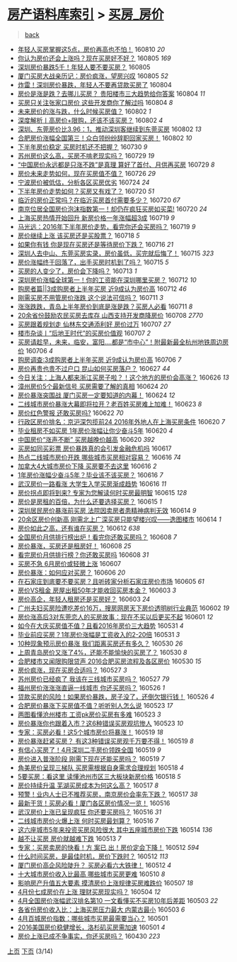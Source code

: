 [房产语料库索引](../../README.md)  > [买房_房价](买房_房价.md)
====
> [back](../README.md)

- [年轻人买房掌握这5点，房价再高也不怕！](http://jkwz.applinzi.com/ittc/6864826331342324741.html#%E5%B9%B4%E8%BD%BB%E4%BA%BA%E4%B9%B0%E6%88%BF%E6%8E%8C%E6%8F%A1%E8%BF%995%E7%82%B9%EF%BC%8C%E6%88%BF%E4%BB%B7%E5%86%8D%E9%AB%98%E4%B9%9F%E4%B8%8D%E6%80%95%EF%BC%81) 160810 *20* 
- [你认为房价还会上涨吗？现在买房好不好？](http://jkwz.applinzi.com/ittc/6862923455326061573.html#%E4%BD%A0%E8%AE%A4%E4%B8%BA%E6%88%BF%E4%BB%B7%E8%BF%98%E4%BC%9A%E4%B8%8A%E6%B6%A8%E5%90%97%EF%BC%9F%E7%8E%B0%E5%9C%A8%E4%B9%B0%E6%88%BF%E5%A5%BD%E4%B8%8D%E5%A5%BD%EF%BC%9F) 160805 *169* 
- [深圳房价暴跌5千！年轻人要不要买房？](http://jkwz.applinzi.com/ittc/6862838853903320068.html#%E6%B7%B1%E5%9C%B3%E6%88%BF%E4%BB%B7%E6%9A%B4%E8%B7%8C5%E5%8D%83%EF%BC%81%E5%B9%B4%E8%BD%BB%E4%BA%BA%E8%A6%81%E4%B8%8D%E8%A6%81%E4%B9%B0%E6%88%BF%EF%BC%9F) 160805  
- [厦门买房大战亲历记：房价疯涨，望房兴叹](http://jkwz.applinzi.com/ittc/6862835849158460421.html#%E5%8E%A6%E9%97%A8%E4%B9%B0%E6%88%BF%E5%A4%A7%E6%88%98%E4%BA%B2%E5%8E%86%E8%AE%B0%EF%BC%9A%E6%88%BF%E4%BB%B7%E7%96%AF%E6%B6%A8%EF%BC%8C%E6%9C%9B%E6%88%BF%E5%85%B4%E5%8F%B9) 160805 *52* 
- [炸雷！深圳房价暴跌，年轻人不要再贷款买房了](http://jkwz.applinzi.com/ittc/6862441219506045956.html#%E7%82%B8%E9%9B%B7%EF%BC%81%E6%B7%B1%E5%9C%B3%E6%88%BF%E4%BB%B7%E6%9A%B4%E8%B7%8C%EF%BC%8C%E5%B9%B4%E8%BD%BB%E4%BA%BA%E4%B8%8D%E8%A6%81%E5%86%8D%E8%B4%B7%E6%AC%BE%E4%B9%B0%E6%88%BF%E4%BA%86) 160804  
- [房价是涨是跌？去哪儿买房？ 贵阳楼市三大趋势给你答案](http://jkwz.applinzi.com/ittc/6862578336433439749.html#%E6%88%BF%E4%BB%B7%E6%98%AF%E6%B6%A8%E6%98%AF%E8%B7%8C%EF%BC%9F%E5%8E%BB%E5%93%AA%E5%84%BF%E4%B9%B0%E6%88%BF%EF%BC%9F+%E8%B4%B5%E9%98%B3%E6%A5%BC%E5%B8%82%E4%B8%89%E5%A4%A7%E8%B6%8B%E5%8A%BF%E7%BB%99%E4%BD%A0%E7%AD%94%E6%A1%88) 160804 *11* 
- [买房只关注张家口房价 这些开发商你了解过吗](http://jkwz.applinzi.com/ittc/6862433527567746052.html#%E4%B9%B0%E6%88%BF%E5%8F%AA%E5%85%B3%E6%B3%A8%E5%BC%A0%E5%AE%B6%E5%8F%A3%E6%88%BF%E4%BB%B7+%E8%BF%99%E4%BA%9B%E5%BC%80%E5%8F%91%E5%95%86%E4%BD%A0%E4%BA%86%E8%A7%A3%E8%BF%87%E5%90%97) 160804 *8* 
- [未来房价的涨与跌，什么时候买房值？](http://jkwz.applinzi.com/ittc/6861796998126240772.html#%E6%9C%AA%E6%9D%A5%E6%88%BF%E4%BB%B7%E7%9A%84%E6%B6%A8%E4%B8%8E%E8%B7%8C%EF%BC%8C%E4%BB%80%E4%B9%88%E6%97%B6%E5%80%99%E4%B9%B0%E6%88%BF%E5%80%BC%EF%BC%9F) 160802 *1* 
- [深度解析丨高房价+限购，还该不该买房？](http://jkwz.applinzi.com/ittc/6861708920015553541.html#%E6%B7%B1%E5%BA%A6%E8%A7%A3%E6%9E%90%E4%B8%A8%E9%AB%98%E6%88%BF%E4%BB%B7%2B%E9%99%90%E8%B4%AD%EF%BC%8C%E8%BF%98%E8%AF%A5%E4%B8%8D%E8%AF%A5%E4%B9%B0%E6%88%BF%EF%BC%9F) 160802 *4* 
- [深圳、东莞房价比3.96：1，推动深圳客继续到东莞买房](http://jkwz.applinzi.com/ittc/6861700787276874756.html#%E6%B7%B1%E5%9C%B3%E3%80%81%E4%B8%9C%E8%8E%9E%E6%88%BF%E4%BB%B7%E6%AF%943.96%EF%BC%9A1%EF%BC%8C%E6%8E%A8%E5%8A%A8%E6%B7%B1%E5%9C%B3%E5%AE%A2%E7%BB%A7%E7%BB%AD%E5%88%B0%E4%B8%9C%E8%8E%9E%E4%B9%B0%E6%88%BF) 160802 *13* 
- [合肥房价涨幅全国第三！众白领纷纷辞职回家买房！](http://jkwz.applinzi.com/ittc/6861699178098590724.html#%E5%90%88%E8%82%A5%E6%88%BF%E4%BB%B7%E6%B6%A8%E5%B9%85%E5%85%A8%E5%9B%BD%E7%AC%AC%E4%B8%89%EF%BC%81%E4%BC%97%E7%99%BD%E9%A2%86%E7%BA%B7%E7%BA%B7%E8%BE%9E%E8%81%8C%E5%9B%9E%E5%AE%B6%E4%B9%B0%E6%88%BF%EF%BC%81) 160802 *10* 
- [下半年房价稳定 买房时机还不把握？](http://jkwz.applinzi.com/ittc/6860703553122993156.html#%E4%B8%8B%E5%8D%8A%E5%B9%B4%E6%88%BF%E4%BB%B7%E7%A8%B3%E5%AE%9A+%E4%B9%B0%E6%88%BF%E6%97%B6%E6%9C%BA%E8%BF%98%E4%B8%8D%E6%8A%8A%E6%8F%A1%EF%BC%9F) 160730 *9* 
- [苏州房价这么高，买房不啃老现实吗？](http://jkwz.applinzi.com/ittc/6860218629773329412.html#%E8%8B%8F%E5%B7%9E%E6%88%BF%E4%BB%B7%E8%BF%99%E4%B9%88%E9%AB%98%EF%BC%8C%E4%B9%B0%E6%88%BF%E4%B8%8D%E5%95%83%E8%80%81%E7%8E%B0%E5%AE%9E%E5%90%97%EF%BC%9F) 160729 *19* 
- [“中国房价永远都是只涨不跌”是真理 算好了首付、月供再买房](http://jkwz.applinzi.com/ittc/6859965940841841669.html#%E2%80%9C%E4%B8%AD%E5%9B%BD%E6%88%BF%E4%BB%B7%E6%B0%B8%E8%BF%9C%E9%83%BD%E6%98%AF%E5%8F%AA%E6%B6%A8%E4%B8%8D%E8%B7%8C%E2%80%9D%E6%98%AF%E7%9C%9F%E7%90%86+%E7%AE%97%E5%A5%BD%E4%BA%86%E9%A6%96%E4%BB%98%E3%80%81%E6%9C%88%E4%BE%9B%E5%86%8D%E4%B9%B0%E6%88%BF) 160729 *8* 
- [房价未来走势如何，现在买房值不值？](http://jkwz.applinzi.com/ittc/6859175434503324677.html#%E6%88%BF%E4%BB%B7%E6%9C%AA%E6%9D%A5%E8%B5%B0%E5%8A%BF%E5%A6%82%E4%BD%95%EF%BC%8C%E7%8E%B0%E5%9C%A8%E4%B9%B0%E6%88%BF%E5%80%BC%E4%B8%8D%E5%80%BC%EF%BC%9F) 160726 *29* 
- [宁波房价被低估，分析各区买房优劣](http://jkwz.applinzi.com/ittc/6858348767295833092.html#%E5%AE%81%E6%B3%A2%E6%88%BF%E4%BB%B7%E8%A2%AB%E4%BD%8E%E4%BC%B0%EF%BC%8C%E5%88%86%E6%9E%90%E5%90%84%E5%8C%BA%E4%B9%B0%E6%88%BF%E4%BC%98%E5%8A%A3) 160724 *24* 
- [下半年房价走势如何？买房又有戏了？](http://jkwz.applinzi.com/ittc/6856988122134610949.html#%E4%B8%8B%E5%8D%8A%E5%B9%B4%E6%88%BF%E4%BB%B7%E8%B5%B0%E5%8A%BF%E5%A6%82%E4%BD%95%EF%BC%9F%E4%B9%B0%E6%88%BF%E5%8F%88%E6%9C%89%E6%88%8F%E4%BA%86%EF%BC%9F) 160720 *51* 
- [临沂的房价正常吗？在临沂买房首付需要多少？](http://jkwz.applinzi.com/ittc/6856987659720983557.html#%E4%B8%B4%E6%B2%82%E7%9A%84%E6%88%BF%E4%BB%B7%E6%AD%A3%E5%B8%B8%E5%90%97%EF%BC%9F%E5%9C%A8%E4%B8%B4%E6%B2%82%E4%B9%B0%E6%88%BF%E9%A6%96%E4%BB%98%E9%9C%80%E8%A6%81%E5%A4%9A%E5%B0%91%EF%BC%9F) 160720 *67* 
- [南京位居全国房价泡沫指数第一！却仍在疯狂买房如买菜!](http://jkwz.applinzi.com/ittc/6856851358074012677.html#%E5%8D%97%E4%BA%AC%E4%BD%8D%E5%B1%85%E5%85%A8%E5%9B%BD%E6%88%BF%E4%BB%B7%E6%B3%A1%E6%B2%AB%E6%8C%87%E6%95%B0%E7%AC%AC%E4%B8%80%EF%BC%81%E5%8D%B4%E4%BB%8D%E5%9C%A8%E7%96%AF%E7%8B%82%E4%B9%B0%E6%88%BF%E5%A6%82%E4%B9%B0%E8%8F%9C%21) 160720 *24* 
- [上海买房热情开始回升 新房价格一年涨幅超3成](http://jkwz.applinzi.com/ittc/6856524761890554884.html#%E4%B8%8A%E6%B5%B7%E4%B9%B0%E6%88%BF%E7%83%AD%E6%83%85%E5%BC%80%E5%A7%8B%E5%9B%9E%E5%8D%87+%E6%96%B0%E6%88%BF%E4%BB%B7%E6%A0%BC%E4%B8%80%E5%B9%B4%E6%B6%A8%E5%B9%85%E8%B6%853%E6%88%90) 160719 *9* 
- [马光远：2016年下半年房价走势，看完你还会买房吗？](http://jkwz.applinzi.com/ittc/6856493608651457540.html#%E9%A9%AC%E5%85%89%E8%BF%9C%EF%BC%9A2016%E5%B9%B4%E4%B8%8B%E5%8D%8A%E5%B9%B4%E6%88%BF%E4%BB%B7%E8%B5%B0%E5%8A%BF%EF%BC%8C%E7%9C%8B%E5%AE%8C%E4%BD%A0%E8%BF%98%E4%BC%9A%E4%B9%B0%E6%88%BF%E5%90%97%EF%BC%9F) 160719 *9* 
- [房价继续上涨 该买房还是买股票？](http://jkwz.applinzi.com/ittc/6856253614850573316.html#%E6%88%BF%E4%BB%B7%E7%BB%A7%E7%BB%AD%E4%B8%8A%E6%B6%A8+%E8%AF%A5%E4%B9%B0%E6%88%BF%E8%BF%98%E6%98%AF%E4%B9%B0%E8%82%A1%E7%A5%A8%EF%BC%9F) 160718 *5* 
- [如果你有钱 你是现在买房还是等待房价下跌？](http://jkwz.applinzi.com/ittc/6855584039028933636.html#%E5%A6%82%E6%9E%9C%E4%BD%A0%E6%9C%89%E9%92%B1+%E4%BD%A0%E6%98%AF%E7%8E%B0%E5%9C%A8%E4%B9%B0%E6%88%BF%E8%BF%98%E6%98%AF%E7%AD%89%E5%BE%85%E6%88%BF%E4%BB%B7%E4%B8%8B%E8%B7%8C%EF%BC%9F) 160716 *21* 
- [深圳人去中山、东莞买房实录，房价虽低，买完就后悔了！](http://jkwz.applinzi.com/ittc/6855078059606279172.html#%E6%B7%B1%E5%9C%B3%E4%BA%BA%E5%8E%BB%E4%B8%AD%E5%B1%B1%E3%80%81%E4%B8%9C%E8%8E%9E%E4%B9%B0%E6%88%BF%E5%AE%9E%E5%BD%95%EF%BC%8C%E6%88%BF%E4%BB%B7%E8%99%BD%E4%BD%8E%EF%BC%8C%E4%B9%B0%E5%AE%8C%E5%B0%B1%E5%90%8E%E6%82%94%E4%BA%86%EF%BC%81) 160715 *323* 
- [房价涨幅终于回落了，出手买房时机到了吗？](http://jkwz.applinzi.com/ittc/6855112155728446468.html#%E6%88%BF%E4%BB%B7%E6%B6%A8%E5%B9%85%E7%BB%88%E4%BA%8E%E5%9B%9E%E8%90%BD%E4%BA%86%EF%BC%8C%E5%87%BA%E6%89%8B%E4%B9%B0%E6%88%BF%E6%97%B6%E6%9C%BA%E5%88%B0%E4%BA%86%E5%90%97%EF%BC%9F) 160715 *5* 
- [买房的人变少了，房价会下降吗？](http://jkwz.applinzi.com/ittc/6854388801199408133.html#%E4%B9%B0%E6%88%BF%E7%9A%84%E4%BA%BA%E5%8F%98%E5%B0%91%E4%BA%86%EF%BC%8C%E6%88%BF%E4%BB%B7%E4%BC%9A%E4%B8%8B%E9%99%8D%E5%90%97%EF%BC%9F) 160713 *1* 
- [深圳房价涨幅全球第一！你的工资能在深圳哪里买房？](http://jkwz.applinzi.com/ittc/6854112724275168260.html#%E6%B7%B1%E5%9C%B3%E6%88%BF%E4%BB%B7%E6%B6%A8%E5%B9%85%E5%85%A8%E7%90%83%E7%AC%AC%E4%B8%80%EF%BC%81%E4%BD%A0%E7%9A%84%E5%B7%A5%E8%B5%84%E8%83%BD%E5%9C%A8%E6%B7%B1%E5%9C%B3%E5%93%AA%E9%87%8C%E4%B9%B0%E6%88%BF%EF%BC%9F) 160712 *10* 
- [购房者篇||3成购房者上半年买房 近9成认为房价高](http://jkwz.applinzi.com/ittc/6853921755311375364.html#%E8%B4%AD%E6%88%BF%E8%80%85%E7%AF%87%7C%7C3%E6%88%90%E8%B4%AD%E6%88%BF%E8%80%85%E4%B8%8A%E5%8D%8A%E5%B9%B4%E4%B9%B0%E6%88%BF+%E8%BF%919%E6%88%90%E8%AE%A4%E4%B8%BA%E6%88%BF%E4%BB%B7%E9%AB%98) 160712 *46* 
- [刚需买房不用管房价涨跌 这个说法可信吗？](http://jkwz.applinzi.com/ittc/6853711130484278276.html#%E5%88%9A%E9%9C%80%E4%B9%B0%E6%88%BF%E4%B8%8D%E7%94%A8%E7%AE%A1%E6%88%BF%E4%BB%B7%E6%B6%A8%E8%B7%8C+%E8%BF%99%E4%B8%AA%E8%AF%B4%E6%B3%95%E5%8F%AF%E4%BF%A1%E5%90%97%EF%BC%9F) 160711 *3* 
- [涨涨跌跌，青岛上半年房价到底是涨是跌？买房人必看](http://jkwz.applinzi.com/ittc/6853659133487875076.html#%E6%B6%A8%E6%B6%A8%E8%B7%8C%E8%B7%8C%EF%BC%8C%E9%9D%92%E5%B2%9B%E4%B8%8A%E5%8D%8A%E5%B9%B4%E6%88%BF%E4%BB%B7%E5%88%B0%E5%BA%95%E6%98%AF%E6%B6%A8%E6%98%AF%E8%B7%8C%EF%BC%9F%E4%B9%B0%E6%88%BF%E4%BA%BA%E5%BF%85%E7%9C%8B) 160711 *8* 
- [20余省份鼓励农民买房去库存 山西支持开发商降房价](http://jkwz.applinzi.com/ittc/6852280628527252485.html#20%E4%BD%99%E7%9C%81%E4%BB%BD%E9%BC%93%E5%8A%B1%E5%86%9C%E6%B0%91%E4%B9%B0%E6%88%BF%E5%8E%BB%E5%BA%93%E5%AD%98+%E5%B1%B1%E8%A5%BF%E6%94%AF%E6%8C%81%E5%BC%80%E5%8F%91%E5%95%86%E9%99%8D%E6%88%BF%E4%BB%B7) 160708 *2770* 
- [买房跟着规划走 仙林东交通添利好  房价过万](http://jkwz.applinzi.com/ittc/6852166082005304324.html#%E4%B9%B0%E6%88%BF%E8%B7%9F%E7%9D%80%E8%A7%84%E5%88%92%E8%B5%B0+%E4%BB%99%E6%9E%97%E4%B8%9C%E4%BA%A4%E9%80%9A%E6%B7%BB%E5%88%A9%E5%A5%BD++%E6%88%BF%E4%BB%B7%E8%BF%87%E4%B8%87) 160707 *27* 
- [楼市杂谈丨“后地王时代”的买房价值观](http://jkwz.applinzi.com/ittc/6852112776046314501.html#%E6%A5%BC%E5%B8%82%E6%9D%82%E8%B0%88%E4%B8%A8%E2%80%9C%E5%90%8E%E5%9C%B0%E7%8E%8B%E6%97%B6%E4%BB%A3%E2%80%9D%E7%9A%84%E4%B9%B0%E6%88%BF%E4%BB%B7%E5%80%BC%E8%A7%82) 160707 *2* 
- [买房请趁早，未来，临安，富阳....都是“市中心”！附最新最全杭州地铁周边房价](http://jkwz.applinzi.com/ittc/6851795989572355076.html#%E4%B9%B0%E6%88%BF%E8%AF%B7%E8%B6%81%E6%97%A9%EF%BC%8C%E6%9C%AA%E6%9D%A5%EF%BC%8C%E4%B8%B4%E5%AE%89%EF%BC%8C%E5%AF%8C%E9%98%B3....%E9%83%BD%E6%98%AF%E2%80%9C%E5%B8%82%E4%B8%AD%E5%BF%83%E2%80%9D%EF%BC%81%E9%99%84%E6%9C%80%E6%96%B0%E6%9C%80%E5%85%A8%E6%9D%AD%E5%B7%9E%E5%9C%B0%E9%93%81%E5%91%A8%E8%BE%B9%E6%88%BF%E4%BB%B7) 160706 *4* 
- [购房调查:3成购房者上半年买房 近9成认为房价高](http://jkwz.applinzi.com/ittc/6851695229484401669.html#%E8%B4%AD%E6%88%BF%E8%B0%83%E6%9F%A5%3A3%E6%88%90%E8%B4%AD%E6%88%BF%E8%80%85%E4%B8%8A%E5%8D%8A%E5%B9%B4%E4%B9%B0%E6%88%BF+%E8%BF%919%E6%88%90%E8%AE%A4%E4%B8%BA%E6%88%BF%E4%BB%B7%E9%AB%98) 160706 *7* 
- [房价再贵也贵不过户口 昆山如何买房落户？](http://jkwz.applinzi.com/ittc/6848334331243938820.html#%E6%88%BF%E4%BB%B7%E5%86%8D%E8%B4%B5%E4%B9%9F%E8%B4%B5%E4%B8%8D%E8%BF%87%E6%88%B7%E5%8F%A3+%E6%98%86%E5%B1%B1%E5%A6%82%E4%BD%95%E4%B9%B0%E6%88%BF%E8%90%BD%E6%88%B7%EF%BC%9F) 160627 *44* 
- [今日关注：上海人都来浙江买房子啦？！这个地方的房价会高涨？](http://jkwz.applinzi.com/ittc/6848084880499672069.html#%E4%BB%8A%E6%97%A5%E5%85%B3%E6%B3%A8%EF%BC%9A%E4%B8%8A%E6%B5%B7%E4%BA%BA%E9%83%BD%E6%9D%A5%E6%B5%99%E6%B1%9F%E4%B9%B0%E6%88%BF%E5%AD%90%E5%95%A6%EF%BC%9F%EF%BC%81%E8%BF%99%E4%B8%AA%E5%9C%B0%E6%96%B9%E7%9A%84%E6%88%BF%E4%BB%B7%E4%BC%9A%E9%AB%98%E6%B6%A8%EF%BC%9F) 160626 *13* 
- [漳州房价5个最新信号 买房需要了解的真相](http://jkwz.applinzi.com/ittc/6847292667993785348.html#%E6%BC%B3%E5%B7%9E%E6%88%BF%E4%BB%B75%E4%B8%AA%E6%9C%80%E6%96%B0%E4%BF%A1%E5%8F%B7+%E4%B9%B0%E6%88%BF%E9%9C%80%E8%A6%81%E4%BA%86%E8%A7%A3%E7%9A%84%E7%9C%9F%E7%9B%B8) 160624 *20* 
- [房价暴涨突围战 厦门买房一定要知道的内幕！](http://jkwz.applinzi.com/ittc/6847274640254436357.html#%E6%88%BF%E4%BB%B7%E6%9A%B4%E6%B6%A8%E7%AA%81%E5%9B%B4%E6%88%98+%E5%8E%A6%E9%97%A8%E4%B9%B0%E6%88%BF%E4%B8%80%E5%AE%9A%E8%A6%81%E7%9F%A5%E9%81%93%E7%9A%84%E5%86%85%E5%B9%95%EF%BC%81) 160624 *12* 
- [二线城市房价暴涨大幕即将拉开？老百姓买房难上加难！](http://jkwz.applinzi.com/ittc/6846859331282404357.html#%E4%BA%8C%E7%BA%BF%E5%9F%8E%E5%B8%82%E6%88%BF%E4%BB%B7%E6%9A%B4%E6%B6%A8%E5%A4%A7%E5%B9%95%E5%8D%B3%E5%B0%86%E6%8B%89%E5%BC%80%EF%BC%9F%E8%80%81%E7%99%BE%E5%A7%93%E4%B9%B0%E6%88%BF%E9%9A%BE%E4%B8%8A%E5%8A%A0%E9%9A%BE%EF%BC%81) 160623 *8* 
- [房价红色警报 还敢买房吗?](http://jkwz.applinzi.com/ittc/6846601846231401476.html#%E6%88%BF%E4%BB%B7%E7%BA%A2%E8%89%B2%E8%AD%A6%E6%8A%A5+%E8%BF%98%E6%95%A2%E4%B9%B0%E6%88%BF%E5%90%97%3F) 160622 *70* 
- [行政区房价排名：京沪深包揽前24 2016年外地人在上海买房条件](http://jkwz.applinzi.com/ittc/6845850213138564100.html#%E8%A1%8C%E6%94%BF%E5%8C%BA%E6%88%BF%E4%BB%B7%E6%8E%92%E5%90%8D%EF%BC%9A%E4%BA%AC%E6%B2%AA%E6%B7%B1%E5%8C%85%E6%8F%BD%E5%89%8D24+2016%E5%B9%B4%E5%A4%96%E5%9C%B0%E4%BA%BA%E5%9C%A8%E4%B8%8A%E6%B5%B7%E4%B9%B0%E6%88%BF%E6%9D%A1%E4%BB%B6) 160620 *7* 
- [毕业租房不如买房 1年房价涨幅让你少奋斗5年](http://jkwz.applinzi.com/ittc/6845759208078967812.html#%E6%AF%95%E4%B8%9A%E7%A7%9F%E6%88%BF%E4%B8%8D%E5%A6%82%E4%B9%B0%E6%88%BF+1%E5%B9%B4%E6%88%BF%E4%BB%B7%E6%B6%A8%E5%B9%85%E8%AE%A9%E4%BD%A0%E5%B0%91%E5%A5%8B%E6%96%975%E5%B9%B4) 160620 *4* 
- [中国房价“涨声不断” 买房越晚价越高](http://jkwz.applinzi.com/ittc/6845742966647571460.html#%E4%B8%AD%E5%9B%BD%E6%88%BF%E4%BB%B7%E2%80%9C%E6%B6%A8%E5%A3%B0%E4%B8%8D%E6%96%AD%E2%80%9D+%E4%B9%B0%E6%88%BF%E8%B6%8A%E6%99%9A%E4%BB%B7%E8%B6%8A%E9%AB%98) 160620 *392* 
- [买房如同买彩票 房价暴跌真的会引发金融危机吗](http://jkwz.applinzi.com/ittc/6844725501335438341.html#%E4%B9%B0%E6%88%BF%E5%A6%82%E5%90%8C%E4%B9%B0%E5%BD%A9%E7%A5%A8+%E6%88%BF%E4%BB%B7%E6%9A%B4%E8%B7%8C%E7%9C%9F%E7%9A%84%E4%BC%9A%E5%BC%95%E5%8F%91%E9%87%91%E8%9E%8D%E5%8D%B1%E6%9C%BA%E5%90%97) 160617  
- [热点二线城市房价开跌 哪些城市买房相对容易？](http://jkwz.applinzi.com/ittc/6844362587734819845.html#%E7%83%AD%E7%82%B9%E4%BA%8C%E7%BA%BF%E5%9F%8E%E5%B8%82%E6%88%BF%E4%BB%B7%E5%BC%80%E8%B7%8C+%E5%93%AA%E4%BA%9B%E5%9F%8E%E5%B8%82%E4%B9%B0%E6%88%BF%E7%9B%B8%E5%AF%B9%E5%AE%B9%E6%98%93%EF%BC%9F) 160616 *74* 
- [加拿大4大城市房价下降 买房要不去这里](http://jkwz.applinzi.com/ittc/6844256421335794692.html#%E5%8A%A0%E6%8B%BF%E5%A4%A74%E5%A4%A7%E5%9F%8E%E5%B8%82%E6%88%BF%E4%BB%B7%E4%B8%8B%E9%99%8D+%E4%B9%B0%E6%88%BF%E8%A6%81%E4%B8%8D%E5%8E%BB%E8%BF%99%E9%87%8C) 160616 *2* 
- [1年房价涨幅少奋斗5年？毕业该不该买房？](http://jkwz.applinzi.com/ittc/6844248589316129796.html#1%E5%B9%B4%E6%88%BF%E4%BB%B7%E6%B6%A8%E5%B9%85%E5%B0%91%E5%A5%8B%E6%96%975%E5%B9%B4%EF%BC%9F%E6%AF%95%E4%B8%9A%E8%AF%A5%E4%B8%8D%E8%AF%A5%E4%B9%B0%E6%88%BF%EF%BC%9F) 160616 *7* 
- [武汉房价一路看涨 大学生入学买房渐成趋势](http://jkwz.applinzi.com/ittc/6844235987684951045.html#%E6%AD%A6%E6%B1%89%E6%88%BF%E4%BB%B7%E4%B8%80%E8%B7%AF%E7%9C%8B%E6%B6%A8+%E5%A4%A7%E5%AD%A6%E7%94%9F%E5%85%A5%E5%AD%A6%E4%B9%B0%E6%88%BF%E6%B8%90%E6%88%90%E8%B6%8B%E5%8A%BF) 160616 *11* 
- [房价拐点即将到来? 专家为您解读何时买房最明智](http://jkwz.applinzi.com/ittc/6844022039006151684.html#%E6%88%BF%E4%BB%B7%E6%8B%90%E7%82%B9%E5%8D%B3%E5%B0%86%E5%88%B0%E6%9D%A5%3F+%E4%B8%93%E5%AE%B6%E4%B8%BA%E6%82%A8%E8%A7%A3%E8%AF%BB%E4%BD%95%E6%97%B6%E4%B9%B0%E6%88%BF%E6%9C%80%E6%98%8E%E6%99%BA) 160615 *128* 
- [房价是房租的百倍，为什么还要选择买房？](http://jkwz.applinzi.com/ittc/6843961159862191108.html#%E6%88%BF%E4%BB%B7%E6%98%AF%E6%88%BF%E7%A7%9F%E7%9A%84%E7%99%BE%E5%80%8D%EF%BC%8C%E4%B8%BA%E4%BB%80%E4%B9%88%E8%BF%98%E8%A6%81%E9%80%89%E6%8B%A9%E4%B9%B0%E6%88%BF%EF%BC%9F) 160615 *1* 
- [深圳居民房价暴涨前买房 法院因卖房者患精神病判无效](http://jkwz.applinzi.com/ittc/6843671217101603845.html#%E6%B7%B1%E5%9C%B3%E5%B1%85%E6%B0%91%E6%88%BF%E4%BB%B7%E6%9A%B4%E6%B6%A8%E5%89%8D%E4%B9%B0%E6%88%BF+%E6%B3%95%E9%99%A2%E5%9B%A0%E5%8D%96%E6%88%BF%E8%80%85%E6%82%A3%E7%B2%BE%E7%A5%9E%E7%97%85%E5%88%A4%E6%97%A0%E6%95%88) 160614 *9* 
- [20余区房价创新高 刚需北上广深买房只能望楼兴叹——逸图楼市](http://jkwz.applinzi.com/ittc/6843592782635353092.html#20%E4%BD%99%E5%8C%BA%E6%88%BF%E4%BB%B7%E5%88%9B%E6%96%B0%E9%AB%98+%E5%88%9A%E9%9C%80%E5%8C%97%E4%B8%8A%E5%B9%BF%E6%B7%B1%E4%B9%B0%E6%88%BF%E5%8F%AA%E8%83%BD%E6%9C%9B%E6%A5%BC%E5%85%B4%E5%8F%B9%E2%80%94%E2%80%94%E9%80%B8%E5%9B%BE%E6%A5%BC%E5%B8%82) 160614 *1* 
- [房价如此之高，还有谁在买房？](http://jkwz.applinzi.com/ittc/6842624589636830213.html#%E6%88%BF%E4%BB%B7%E5%A6%82%E6%AD%A4%E4%B9%8B%E9%AB%98%EF%BC%8C%E8%BF%98%E6%9C%89%E8%B0%81%E5%9C%A8%E4%B9%B0%E6%88%BF%EF%BC%9F) 160612 *638* 
- [全国房价月供排行榜出炉！看完你还敢买房吗？](http://jkwz.applinzi.com/ittc/6841427207351960580.html#%E5%85%A8%E5%9B%BD%E6%88%BF%E4%BB%B7%E6%9C%88%E4%BE%9B%E6%8E%92%E8%A1%8C%E6%A6%9C%E5%87%BA%E7%82%89%EF%BC%81%E7%9C%8B%E5%AE%8C%E4%BD%A0%E8%BF%98%E6%95%A2%E4%B9%B0%E6%88%BF%E5%90%97%EF%BC%9F) 160608 *7* 
- [房价暴涨，买房还是租房好！](http://jkwz.applinzi.com/ittc/6841390426074121221.html#%E6%88%BF%E4%BB%B7%E6%9A%B4%E6%B6%A8%EF%BC%8C%E4%B9%B0%E6%88%BF%E8%BF%98%E6%98%AF%E7%A7%9F%E6%88%BF%E5%A5%BD%EF%BC%81) 160608 *25* 
- [看完房价月供排行榜？你还敢买房吗](http://jkwz.applinzi.com/ittc/6841311303368705028.html#%E7%9C%8B%E5%AE%8C%E6%88%BF%E4%BB%B7%E6%9C%88%E4%BE%9B%E6%8E%92%E8%A1%8C%E6%A6%9C%EF%BC%9F%E4%BD%A0%E8%BF%98%E6%95%A2%E4%B9%B0%E6%88%BF%E5%90%97) 160608 *31* 
- [买房不急 6月房价或轻微上涨](http://jkwz.applinzi.com/ittc/6840900740364895236.html#%E4%B9%B0%E6%88%BF%E4%B8%8D%E6%80%A5+6%E6%9C%88%E6%88%BF%E4%BB%B7%E6%88%96%E8%BD%BB%E5%BE%AE%E4%B8%8A%E6%B6%A8) 160607  
- [房价暴涨：如何应对买房？](http://jkwz.applinzi.com/ittc/6840616707034711045.html#%E6%88%BF%E4%BB%B7%E6%9A%B4%E6%B6%A8%EF%BC%9A%E5%A6%82%E4%BD%95%E5%BA%94%E5%AF%B9%E4%B9%B0%E6%88%BF%EF%BC%9F) 160606 *20* 
- [在石家庄到底要不要买房？且听砖家分析石家庄房价市场](http://jkwz.applinzi.com/ittc/6840307385897583620.html#%E5%9C%A8%E7%9F%B3%E5%AE%B6%E5%BA%84%E5%88%B0%E5%BA%95%E8%A6%81%E4%B8%8D%E8%A6%81%E4%B9%B0%E6%88%BF%EF%BC%9F%E4%B8%94%E5%90%AC%E7%A0%96%E5%AE%B6%E5%88%86%E6%9E%90%E7%9F%B3%E5%AE%B6%E5%BA%84%E6%88%BF%E4%BB%B7%E5%B8%82%E5%9C%BA) 160605 *61* 
- [房价VS租金 房屋出租50年才能收回买房本金？](http://jkwz.applinzi.com/ittc/6839575296688522245.html#%E6%88%BF%E4%BB%B7VS%E7%A7%9F%E9%87%91+%E6%88%BF%E5%B1%8B%E5%87%BA%E7%A7%9F50%E5%B9%B4%E6%89%8D%E8%83%BD%E6%94%B6%E5%9B%9E%E4%B9%B0%E6%88%BF%E6%9C%AC%E9%87%91%EF%BC%9F) 160603 *3* 
- [房价高企，年轻人租房还是买房好？](http://jkwz.applinzi.com/ittc/6839404469812724741.html#%E6%88%BF%E4%BB%B7%E9%AB%98%E4%BC%81%EF%BC%8C%E5%B9%B4%E8%BD%BB%E4%BA%BA%E7%A7%9F%E6%88%BF%E8%BF%98%E6%98%AF%E4%B9%B0%E6%88%BF%E5%A5%BD%EF%BC%9F) 160603 *24* 
- [广州夫妇买房险遭吃差价16万，搜房网房天下房价透明树行业典范](http://jkwz.applinzi.com/ittc/6839121161904194565.html#%E5%B9%BF%E5%B7%9E%E5%A4%AB%E5%A6%87%E4%B9%B0%E6%88%BF%E9%99%A9%E9%81%AD%E5%90%83%E5%B7%AE%E4%BB%B716%E4%B8%87%EF%BC%8C%E6%90%9C%E6%88%BF%E7%BD%91%E6%88%BF%E5%A4%A9%E4%B8%8B%E6%88%BF%E4%BB%B7%E9%80%8F%E6%98%8E%E6%A0%91%E8%A1%8C%E4%B8%9A%E5%85%B8%E8%8C%83) 160602 *19* 
- [房价涨高后3对东莞恋人的买房故事：现在不买以后更买不起](http://jkwz.applinzi.com/ittc/6838686571959944196.html#%E6%88%BF%E4%BB%B7%E6%B6%A8%E9%AB%98%E5%90%8E3%E5%AF%B9%E4%B8%9C%E8%8E%9E%E6%81%8B%E4%BA%BA%E7%9A%84%E4%B9%B0%E6%88%BF%E6%95%85%E4%BA%8B%EF%BC%9A%E7%8E%B0%E5%9C%A8%E4%B8%8D%E4%B9%B0%E4%BB%A5%E5%90%8E%E6%9B%B4%E4%B9%B0%E4%B8%8D%E8%B5%B7) 160601 *12* 
- [如今在大庆买房值不值？且看2016年房价三大趋势](http://jkwz.applinzi.com/ittc/6838397297305846789.html#%E5%A6%82%E4%BB%8A%E5%9C%A8%E5%A4%A7%E5%BA%86%E4%B9%B0%E6%88%BF%E5%80%BC%E4%B8%8D%E5%80%BC%EF%BC%9F%E4%B8%94%E7%9C%8B2016%E5%B9%B4%E6%88%BF%E4%BB%B7%E4%B8%89%E5%A4%A7%E8%B6%8B%E5%8A%BF) 160531 *4* 
- [毕业前应买房？1年房价涨幅是工资收入的2-20倍](http://jkwz.applinzi.com/ittc/6838307061896840196.html#%E6%AF%95%E4%B8%9A%E5%89%8D%E5%BA%94%E4%B9%B0%E6%88%BF%EF%BC%9F1%E5%B9%B4%E6%88%BF%E4%BB%B7%E6%B6%A8%E5%B9%85%E6%98%AF%E5%B7%A5%E8%B5%84%E6%94%B6%E5%85%A5%E7%9A%842-20%E5%80%8D) 160531 *3* 
- [10种现象预示房价暴涨 我们距离买房还有多久？](http://jkwz.applinzi.com/ittc/6838112178309432325.html#10%E7%A7%8D%E7%8E%B0%E8%B1%A1%E9%A2%84%E7%A4%BA%E6%88%BF%E4%BB%B7%E6%9A%B4%E6%B6%A8+%E6%88%91%E4%BB%AC%E8%B7%9D%E7%A6%BB%E4%B9%B0%E6%88%BF%E8%BF%98%E6%9C%89%E5%A4%9A%E4%B9%85%EF%BC%9F) 160530 *26* 
- [上周青岛房价又涨了4%，还能不能愉快的买房了？](http://jkwz.applinzi.com/ittc/6838048837662671876.html#%E4%B8%8A%E5%91%A8%E9%9D%92%E5%B2%9B%E6%88%BF%E4%BB%B7%E5%8F%88%E6%B6%A8%E4%BA%864%25%EF%BC%8C%E8%BF%98%E8%83%BD%E4%B8%8D%E8%83%BD%E6%84%89%E5%BF%AB%E7%9A%84%E4%B9%B0%E6%88%BF%E4%BA%86%EF%BC%9F) 160530 *8* 
- [合肥楼市又闻限购限贷声 2016合肥买房流程及各区房价](http://jkwz.applinzi.com/ittc/6837978080450446340.html#%E5%90%88%E8%82%A5%E6%A5%BC%E5%B8%82%E5%8F%88%E9%97%BB%E9%99%90%E8%B4%AD%E9%99%90%E8%B4%B7%E5%A3%B0+2016%E5%90%88%E8%82%A5%E4%B9%B0%E6%88%BF%E6%B5%81%E7%A8%8B%E5%8F%8A%E5%90%84%E5%8C%BA%E6%88%BF%E4%BB%B7) 160530 *15* 
- [房价疯涨，现在买房合适吗？](http://jkwz.applinzi.com/ittc/6836960148081607685.html#%E6%88%BF%E4%BB%B7%E7%96%AF%E6%B6%A8%EF%BC%8C%E7%8E%B0%E5%9C%A8%E4%B9%B0%E6%88%BF%E5%90%88%E9%80%82%E5%90%97%EF%BC%9F) 160527 *3* 
- [苏州房价已经疯了 我该在三线城市买房吗？](http://jkwz.applinzi.com/ittc/6836579719440761861.html#%E8%8B%8F%E5%B7%9E%E6%88%BF%E4%BB%B7%E5%B7%B2%E7%BB%8F%E7%96%AF%E4%BA%86+%E6%88%91%E8%AF%A5%E5%9C%A8%E4%B8%89%E7%BA%BF%E5%9F%8E%E5%B8%82%E4%B9%B0%E6%88%BF%E5%90%97%EF%BC%9F) 160527 *79* 
- [福州房价涨涨涨直逼一线城市 你还买房吗？](http://jkwz.applinzi.com/ittc/6836577016371217413.html#%E7%A6%8F%E5%B7%9E%E6%88%BF%E4%BB%B7%E6%B6%A8%E6%B6%A8%E6%B6%A8%E7%9B%B4%E9%80%BC%E4%B8%80%E7%BA%BF%E5%9F%8E%E5%B8%82+%E4%BD%A0%E8%BF%98%E4%B9%B0%E6%88%BF%E5%90%97%EF%BC%9F) 160526 *1* 
- [贷款买房的风险！如果房价暴跌，房子没了，还倒欠银行钱！](http://jkwz.applinzi.com/ittc/6836540727164929028.html#%E8%B4%B7%E6%AC%BE%E4%B9%B0%E6%88%BF%E7%9A%84%E9%A3%8E%E9%99%A9%EF%BC%81%E5%A6%82%E6%9E%9C%E6%88%BF%E4%BB%B7%E6%9A%B4%E8%B7%8C%EF%BC%8C%E6%88%BF%E5%AD%90%E6%B2%A1%E4%BA%86%EF%BC%8C%E8%BF%98%E5%80%92%E6%AC%A0%E9%93%B6%E8%A1%8C%E9%92%B1%EF%BC%81) 160526 *4* 
- [合肥房价暴涨下买房值不值？听听别人怎么说](http://jkwz.applinzi.com/ittc/6835493074935219205.html#%E5%90%88%E8%82%A5%E6%88%BF%E4%BB%B7%E6%9A%B4%E6%B6%A8%E4%B8%8B%E4%B9%B0%E6%88%BF%E5%80%BC%E4%B8%8D%E5%80%BC%EF%BC%9F%E5%90%AC%E5%90%AC%E5%88%AB%E4%BA%BA%E6%80%8E%E4%B9%88%E8%AF%B4) 160523 *17* 
- [两图看懂沧州楼市 工资pk房价买房有多难](http://jkwz.applinzi.com/ittc/6835366423740023813.html#%E4%B8%A4%E5%9B%BE%E7%9C%8B%E6%87%82%E6%B2%A7%E5%B7%9E%E6%A5%BC%E5%B8%82+%E5%B7%A5%E8%B5%84pk%E6%88%BF%E4%BB%B7%E4%B9%B0%E6%88%BF%E6%9C%89%E5%A4%9A%E9%9A%BE) 160523 *3* 
- [房价暴涨你也跟着入市？这6种错误买房观坑惨人](http://jkwz.applinzi.com/ittc/6835340442060981252.html#%E6%88%BF%E4%BB%B7%E6%9A%B4%E6%B6%A8%E4%BD%A0%E4%B9%9F%E8%B7%9F%E7%9D%80%E5%85%A5%E5%B8%82%EF%BC%9F%E8%BF%996%E7%A7%8D%E9%94%99%E8%AF%AF%E4%B9%B0%E6%88%BF%E8%A7%82%E5%9D%91%E6%83%A8%E4%BA%BA) 160523 *10* 
- [专家：买房必看！这5个城市房价将暴涨！](http://jkwz.applinzi.com/ittc/6834030812655518724.html#%E4%B8%93%E5%AE%B6%EF%BC%9A%E4%B9%B0%E6%88%BF%E5%BF%85%E7%9C%8B%EF%BC%81%E8%BF%995%E4%B8%AA%E5%9F%8E%E5%B8%82%E6%88%BF%E4%BB%B7%E5%B0%86%E6%9A%B4%E6%B6%A8%EF%BC%81) 160519 *18* 
- [房价暴涨赶紧买房？ 有这3种错误买房观千万要不得！](http://jkwz.applinzi.com/ittc/6833969768054653957.html#%E6%88%BF%E4%BB%B7%E6%9A%B4%E6%B6%A8%E8%B5%B6%E7%B4%A7%E4%B9%B0%E6%88%BF%EF%BC%9F+%E6%9C%89%E8%BF%993%E7%A7%8D%E9%94%99%E8%AF%AF%E4%B9%B0%E6%88%BF%E8%A7%82%E5%8D%83%E4%B8%87%E8%A6%81%E4%B8%8D%E5%BE%97%EF%BC%81) 160519 *8* 
- [有信心买房了！4月深圳二手房价领跌全国](http://jkwz.applinzi.com/ittc/6833933168855745541.html#%E6%9C%89%E4%BF%A1%E5%BF%83%E4%B9%B0%E6%88%BF%E4%BA%86%EF%BC%814%E6%9C%88%E6%B7%B1%E5%9C%B3%E4%BA%8C%E6%89%8B%E6%88%BF%E4%BB%B7%E9%A2%86%E8%B7%8C%E5%85%A8%E5%9B%BD) 160519 *9* 
- [房价进入普涨阶段 刚需下现在还能买房吗？](http://jkwz.applinzi.com/ittc/6833862415980430341.html#%E6%88%BF%E4%BB%B7%E8%BF%9B%E5%85%A5%E6%99%AE%E6%B6%A8%E9%98%B6%E6%AE%B5+%E5%88%9A%E9%9C%80%E4%B8%8B%E7%8E%B0%E5%9C%A8%E8%BF%98%E8%83%BD%E4%B9%B0%E6%88%BF%E5%90%97%EF%BC%9F) 160519 *7* 
- [角美房价呈现三梯队 买房需根据自身需求合理规划](http://jkwz.applinzi.com/ittc/6833500445561324549.html#%E8%A7%92%E7%BE%8E%E6%88%BF%E4%BB%B7%E5%91%88%E7%8E%B0%E4%B8%89%E6%A2%AF%E9%98%9F+%E4%B9%B0%E6%88%BF%E9%9C%80%E6%A0%B9%E6%8D%AE%E8%87%AA%E8%BA%AB%E9%9C%80%E6%B1%82%E5%90%88%E7%90%86%E8%A7%84%E5%88%92) 160518 *4* 
- [5要买房：看这里 读懂池州市区三大板块新房价格](http://jkwz.applinzi.com/ittc/6833467576784782341.html#5%E8%A6%81%E4%B9%B0%E6%88%BF%EF%BC%9A%E7%9C%8B%E8%BF%99%E9%87%8C+%E8%AF%BB%E6%87%82%E6%B1%A0%E5%B7%9E%E5%B8%82%E5%8C%BA%E4%B8%89%E5%A4%A7%E6%9D%BF%E5%9D%97%E6%96%B0%E6%88%BF%E4%BB%B7%E6%A0%BC) 160518 *5* 
- [房价持续升温 芜湖买房成本为何这么高？](http://jkwz.applinzi.com/ittc/6833157096597881861.html#%E6%88%BF%E4%BB%B7%E6%8C%81%E7%BB%AD%E5%8D%87%E6%B8%A9+%E8%8A%9C%E6%B9%96%E4%B9%B0%E6%88%BF%E6%88%90%E6%9C%AC%E4%B8%BA%E4%BD%95%E8%BF%99%E4%B9%88%E9%AB%98%EF%BC%9F) 160517 *8* 
- [预警！业内人士已不推荐买房，南京房价会率先下跌？](http://jkwz.applinzi.com/ittc/6833117273304597509.html#%E9%A2%84%E8%AD%A6%EF%BC%81%E4%B8%9A%E5%86%85%E4%BA%BA%E5%A3%AB%E5%B7%B2%E4%B8%8D%E6%8E%A8%E8%8D%90%E4%B9%B0%E6%88%BF%EF%BC%8C%E5%8D%97%E4%BA%AC%E6%88%BF%E4%BB%B7%E4%BC%9A%E7%8E%87%E5%85%88%E4%B8%8B%E8%B7%8C%EF%BC%9F) 160517 *38* 
- [最新干货！买房必看！厦门各区房价情况一览！](http://jkwz.applinzi.com/ittc/6832871456018793477.html#%E6%9C%80%E6%96%B0%E5%B9%B2%E8%B4%A7%EF%BC%81%E4%B9%B0%E6%88%BF%E5%BF%85%E7%9C%8B%EF%BC%81%E5%8E%A6%E9%97%A8%E5%90%84%E5%8C%BA%E6%88%BF%E4%BB%B7%E6%83%85%E5%86%B5%E4%B8%80%E8%A7%88%EF%BC%81) 160516  
- [武汉房价上涨已呈现疯狂 你还要买房吗？](http://jkwz.applinzi.com/ittc/6832805154772222980.html#%E6%AD%A6%E6%B1%89%E6%88%BF%E4%BB%B7%E4%B8%8A%E6%B6%A8%E5%B7%B2%E5%91%88%E7%8E%B0%E7%96%AF%E7%8B%82+%E4%BD%A0%E8%BF%98%E8%A6%81%E4%B9%B0%E6%88%BF%E5%90%97%EF%BC%9F) 160516 *31* 
- [二线城市房价火爆上涨 何时买房最划算？](http://jkwz.applinzi.com/ittc/6832747650088436740.html#%E4%BA%8C%E7%BA%BF%E5%9F%8E%E5%B8%82%E6%88%BF%E4%BB%B7%E7%81%AB%E7%88%86%E4%B8%8A%E6%B6%A8+%E4%BD%95%E6%97%B6%E4%B9%B0%E6%88%BF%E6%9C%80%E5%88%92%E7%AE%97%EF%BC%9F) 160516 *7* 
- [这六座城市5年来投资买房风险很大 其中五座城市房价下跌](http://jkwz.applinzi.com/ittc/6831865137866474501.html#%E8%BF%99%E5%85%AD%E5%BA%A7%E5%9F%8E%E5%B8%825%E5%B9%B4%E6%9D%A5%E6%8A%95%E8%B5%84%E4%B9%B0%E6%88%BF%E9%A3%8E%E9%99%A9%E5%BE%88%E5%A4%A7+%E5%85%B6%E4%B8%AD%E4%BA%94%E5%BA%A7%E5%9F%8E%E5%B8%82%E6%88%BF%E4%BB%B7%E4%B8%8B%E8%B7%8C) 160514 *136* 
- [越不让买房  房价就越难下跌](http://jkwz.applinzi.com/ittc/6831527275367236612.html#%E8%B6%8A%E4%B8%8D%E8%AE%A9%E4%B9%B0%E6%88%BF++%E6%88%BF%E4%BB%B7%E5%B0%B1%E8%B6%8A%E9%9A%BE%E4%B8%8B%E8%B7%8C) 160513 *7* 
- [专家：买房卖房的快看！方 案已 出！房价定会下降！](http://jkwz.applinzi.com/ittc/6831386815021712389.html#%E4%B8%93%E5%AE%B6%EF%BC%9A%E4%B9%B0%E6%88%BF%E5%8D%96%E6%88%BF%E7%9A%84%E5%BF%AB%E7%9C%8B%EF%BC%81%E6%96%B9+%E6%A1%88%E5%B7%B2+%E5%87%BA%EF%BC%81%E6%88%BF%E4%BB%B7%E5%AE%9A%E4%BC%9A%E4%B8%8B%E9%99%8D%EF%BC%81) 160512 *594* 
- [什么时间买房，是最佳时机，房价下跌时？](http://jkwz.applinzi.com/ittc/6831374172038890500.html#%E4%BB%80%E4%B9%88%E6%97%B6%E9%97%B4%E4%B9%B0%E6%88%BF%EF%BC%8C%E6%98%AF%E6%9C%80%E4%BD%B3%E6%97%B6%E6%9C%BA%EF%BC%8C%E6%88%BF%E4%BB%B7%E4%B8%8B%E8%B7%8C%E6%97%B6%EF%BC%9F) 160512 *113* 
- [厦门房价高企风险陡升？ 买房必看六大铁律！](http://jkwz.applinzi.com/ittc/6831332206248985604.html#%E5%8E%A6%E9%97%A8%E6%88%BF%E4%BB%B7%E9%AB%98%E4%BC%81%E9%A3%8E%E9%99%A9%E9%99%A1%E5%8D%87%EF%BC%9F+%E4%B9%B0%E6%88%BF%E5%BF%85%E7%9C%8B%E5%85%AD%E5%A4%A7%E9%93%81%E5%BE%8B%EF%BC%81) 160512 *4* 
- [十大城市房价收入比最高 哪些城市买房更难](http://jkwz.applinzi.com/ittc/6830516830816699397.html#%E5%8D%81%E5%A4%A7%E5%9F%8E%E5%B8%82%E6%88%BF%E4%BB%B7%E6%94%B6%E5%85%A5%E6%AF%94%E6%9C%80%E9%AB%98+%E5%93%AA%E4%BA%9B%E5%9F%8E%E5%B8%82%E4%B9%B0%E6%88%BF%E6%9B%B4%E9%9A%BE) 160510 *8* 
- [影响房产升值五大要素 摸清房价上涨规律买房难跌价](http://jkwz.applinzi.com/ittc/6829486198112125957.html#%E5%BD%B1%E5%93%8D%E6%88%BF%E4%BA%A7%E5%8D%87%E5%80%BC%E4%BA%94%E5%A4%A7%E8%A6%81%E7%B4%A0+%E6%91%B8%E6%B8%85%E6%88%BF%E4%BB%B7%E4%B8%8A%E6%B6%A8%E8%A7%84%E5%BE%8B%E4%B9%B0%E6%88%BF%E9%9A%BE%E8%B7%8C%E4%BB%B7) 160507 *18* 
- [4月份七成房价在上涨 理财买房现实吗？](http://jkwz.applinzi.com/ittc/6828350829224264709.html#4%E6%9C%88%E4%BB%BD%E4%B8%83%E6%88%90%E6%88%BF%E4%BB%B7%E5%9C%A8%E4%B8%8A%E6%B6%A8+%E7%90%86%E8%B4%A2%E4%B9%B0%E6%88%BF%E7%8E%B0%E5%AE%9E%E5%90%97%EF%BC%9F) 160504 *12* 
- [4月全国房价涨幅武汉排名第10 一文看懂买不买房10年后差距](http://jkwz.applinzi.com/ittc/6828073602557412356.html#4%E6%9C%88%E5%85%A8%E5%9B%BD%E6%88%BF%E4%BB%B7%E6%B6%A8%E5%B9%85%E6%AD%A6%E6%B1%89%E6%8E%92%E5%90%8D%E7%AC%AC10+%E4%B8%80%E6%96%87%E7%9C%8B%E6%87%82%E4%B9%B0%E4%B8%8D%E4%B9%B0%E6%88%BF10%E5%B9%B4%E5%90%8E%E5%B7%AE%E8%B7%9D) 160503 *22* 
- [各省份房价收入比：上海买房压力最大 内蒙古最小](http://jkwz.applinzi.com/ittc/6827892895436506116.html#%E5%90%84%E7%9C%81%E4%BB%BD%E6%88%BF%E4%BB%B7%E6%94%B6%E5%85%A5%E6%AF%94%EF%BC%9A%E4%B8%8A%E6%B5%B7%E4%B9%B0%E6%88%BF%E5%8E%8B%E5%8A%9B%E6%9C%80%E5%A4%A7+%E5%86%85%E8%92%99%E5%8F%A4%E6%9C%80%E5%B0%8F) 160503 *6* 
- [4月百城房价指数：哪些城市买房最需要当心？](http://jkwz.applinzi.com/ittc/6827372297518056453.html#4%E6%9C%88%E7%99%BE%E5%9F%8E%E6%88%BF%E4%BB%B7%E6%8C%87%E6%95%B0%EF%BC%9A%E5%93%AA%E4%BA%9B%E5%9F%8E%E5%B8%82%E4%B9%B0%E6%88%BF%E6%9C%80%E9%9C%80%E8%A6%81%E5%BD%93%E5%BF%83%EF%BC%9F) 160501  
- [2016美国房价稳健增长，洛杉矶买房需加速](http://jkwz.applinzi.com/ittc/6827156773395760132.html#2016%E7%BE%8E%E5%9B%BD%E6%88%BF%E4%BB%B7%E7%A8%B3%E5%81%A5%E5%A2%9E%E9%95%BF%EF%BC%8C%E6%B4%9B%E6%9D%89%E7%9F%B6%E4%B9%B0%E6%88%BF%E9%9C%80%E5%8A%A0%E9%80%9F) 160501 *4* 
- [房价上涨已成不争事实，你还买房吗？](http://jkwz.applinzi.com/ittc/6826519362819064837.html#%E6%88%BF%E4%BB%B7%E4%B8%8A%E6%B6%A8%E5%B7%B2%E6%88%90%E4%B8%8D%E4%BA%89%E4%BA%8B%E5%AE%9E%EF%BC%8C%E4%BD%A0%E8%BF%98%E4%B9%B0%E6%88%BF%E5%90%97%EF%BC%9F) 160430 *223* 


 [上页](买房_房价4.md) [下页](买房_房价2.md)          (3/14)